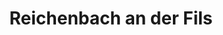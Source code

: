 ---
title: Reichenbach an der Fils
url: /reichenbach-an-der-fils/
latitude: 48.708
longitude: 9.463
---